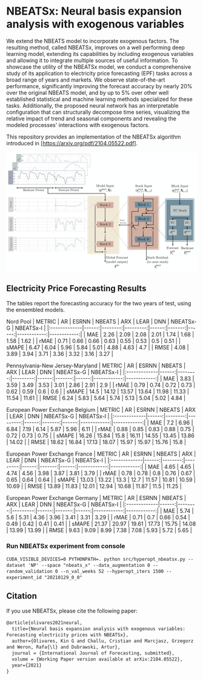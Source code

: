 # NBEATSx: Neural basis expansion analysis with exogenous variables
We extend the NBEATS model to incorporate exogenous factors. The resulting method, called NBEATSx, improves on a well performing deep learning model, extending its capabilities by including exogenous variables and allowing it to integrate multiple sources of useful information. 
To showcase the utility of the NBEATSx model, we conduct a comprehensive study of its application to electricity price forecasting (EPF) tasks across a broad range of years and markets. 
We observe state-of-the-art performance, significantly improving the forecast accuracy by nearly 20\% over the original NBEATS model, and by up to 5\% over other well established statistical and machine learning methods specialized for these tasks. Additionally, the proposed neural network has an interpretable configuration that can structurally decompose time series, visualizing the relative impact of trend and seasonal components and revealing the modeled processes' interactions with exogenous factors.

This repository provides an implementation of the NBEATSx algorithm introduced in [https://arxiv.org/pdf/2104.05522.pdf].
<div style="text-align:center">
<img src="./results/nbeatsx.png" width="700">
</div>

## Electricity Price Forecasting Results
The tables report the forecasting accuracy for the two years of test, using the ensembled models.

Nord Pool
| METRIC       |    AR |   ESRNN |   NBEATS |   ARX |   LEAR |   DNN |   NBEATSx-G |   NBEATSx-I |
|:-------------|------:|--------:|---------:|------:|-------:|------:|------------:|------------:|
| MAE          |  2.26 |    2.09 |     2.08 |  2.01 |   1.74 |  1.68 |        1.58 |        1.62 |
| rMAE         |  0.71 |    0.66 |     0.66 |  0.63 |   0.55 |  0.53 |        0.5  |        0.51 |
| sMAPE        |  6.47 |    6.04 |     5.96 |  5.84 |   5.01 |  4.88 |        4.63 |        4.7  |
| RMSE         |  4.08 |    3.89 |     3.94 |  3.71 |   3.36 |  3.32 |        3.16 |        3.27 |

Pennsylvania-New Jersey-Maryland
| METRIC       |    AR |   ESRNN |   NBEATS |   ARX |   LEAR |   DNN |   NBEATSx-G |   NBEATSx-I |
|:-------------|------:|--------:|---------:|------:|-------:|------:|------------:|------------:|
| MAE          |  3.83 |    3.59 |     3.49 |  3.53 |   3.01 |  2.86 |        2.91 |        2.9  |
| rMAE         |  0.79 |    0.74 |     0.72 |  0.73 |   0.62 |  0.59 |        0.6  |        0.6  |
| sMAPE        | 14.5  |   14.12 |    13.57 | 13.64 |  11.98 | 11.33 |       11.54 |       11.61 |
| RMSE         |  6.24 |    5.83 |     5.64 |  5.74 |   5.13 |  5.04 |        5.02 |        4.84 |

European Power Exchange Belgium
| METRIC       |    AR |   ESRNN |   NBEATS |   ARX |   LEAR |   DNN |   NBEATSx-G |   NBEATSx-I |
|:-------------|------:|--------:|---------:|------:|-------:|------:|------------:|------------:|
| MAE          |  7.2  |    6.96 |     6.84 |  7.19 |   6.14 |  5.87 |        5.96 |        6.11 |
| rMAE         |  0.88 |    0.85 |     0.83 |  0.88 |   0.75 |  0.72 |        0.73 |        0.75 |
| sMAPE        | 16.26 |   15.84 |    15.8  | 16.11 |  14.55 | 13.45 |       13.86 |       14.02 |
| RMSE         | 18.62 |   16.84 |    17.13 | 18.07 |  15.97 | 15.97 |       15.76 |       15.8  |

European Power Exchange France
| METRIC       |    AR |   ESRNN |   NBEATS |   ARX |   LEAR |   DNN |   NBEATSx-G |   NBEATSx-I |
|:-------------|------:|--------:|---------:|------:|-------:|------:|------------:|------------:|
| MAE          |  4.65 |    4.65 |     4.74 |  4.56 |   3.98 |  3.87 |        3.81 |        3.79 |
| rMAE         |  0.78 |    0.78 |     0.8  |  0.76 |   0.67 |  0.65 |        0.64 |        0.64 |
| sMAPE        | 13.03 |   13.22 |    13.3  | 12.7  |  11.57 | 10.81 |       10.59 |       10.69 |
| RMSE         | 13.89 |   11.83 |    12.01 | 12.94 |  10.68 | 11.87 |       11.5  |       11.25 |

European Power Exchange Germany
| METRIC       |    AR |   ESRNN |   NBEATS |   ARX |   LEAR |   DNN |   NBEATSx-G |   NBEATSx-I |
|:-------------|------:|--------:|---------:|------:|-------:|------:|------------:|------------:|
| MAE          |  5.74 |    5.6  |     5.31 |  4.36 |   3.96 |  3.41 |        3.31 |        3.29 |
| rMAE         |  0.71 |    0.7  |     0.66 |  0.54 |   0.49 |  0.42 |        0.41 |        0.41 |
| sMAPE        | 21.37 |   20.97 |    19.61 | 17.73 |  15.75 | 14.08 |       13.99 |       13.99 |
| RMSE         |  9.63 |    9.09 |     8.99 |  7.38 |   7.08 |  5.93 |        5.72 |        5.65 |


### Run NBEATSx experiment from console
```console
CUDA_VISIBLE_DEVICES=0 PYTHONPATH=. python src/hyperopt_nbeatsx.py --dataset 'NP' --space "nbeats_x" --data_augmentation 0 --random_validation 0 --n_val_weeks 52 --hyperopt_iters 1500 --experiment_id "20210129_0_0"
```

## Citation

If you use NBEATSx, please cite the following paper:

```console
@article{olivares2021neural,
  title={Neural basis expansion analysis with exogenous variables: Forecasting electricity prices with NBEATSx},
  author={Olivares, Kin G and Challu, Cristian and Marcjasz, Grzegorz and Weron, Rafa{\l} and Dubrawski, Artur},
  journal = {International Journal of Forecasting, submitted},
  volume = {Working Paper version available at arXiv:2104.05522},
  year={2021}
}
```
